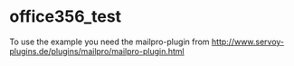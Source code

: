 # office356_test

To use the example you need the mailpro-plugin from http://www.servoy-plugins.de/plugins/mailpro/mailpro-plugin.html
